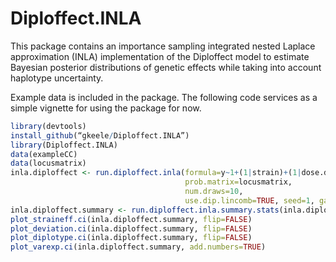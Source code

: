 Diploffect.INLA
===============

This package contains an importance sampling integrated nested Laplace approximation (INLA) implementation of the Diploffect model to estimate Bayesian posterior distributions of genetic effects while taking into account haplotype uncertainty. 

Example data is included in the package. The following code services as a simple vignette for using the package for now.

```r
library(devtools)
install_github(“gkeele/Diploffect.INLA”)
library(Diploffect.INLA)
data(exampleCC)
data(locusmatrix)
inla.diploffect <- run.diploffect.inla(formula=y~1+(1|strain)+(1|dose.date), add.on=FALSE, 				       data=exampleCC, K=NULL,
                                       prob.matrix=locusmatrix,
                                       num.draws=10, 
                                       use.dip.lincomb=TRUE, seed=1, gamma.rate=1, 					       impute.on="CCline")
inla.diploffect.summary <- run.diploffect.inla.summary.stats(inla.diploffect)
plot_straineff.ci(inla.diploffect.summary, flip=FALSE)
plot_deviation.ci(inla.diploffect.summary, flip=FALSE)
plot_diplotype.ci(inla.diploffect.summary, flip=FALSE)
plot_varexp.ci(inla.diploffect.summary, add.numbers=TRUE)
```
